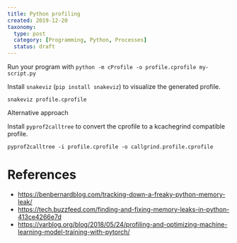```yaml
---
title: Python profiling
created: 2019-12-20
taxonomy:
  type: post
  category: [Programming, Python, Processes]
  status: draft
---
```


Run your program with `python -m cProfile -o profile.cprofile my-script.py`

Install `snakeviz` (`pip install snakeviz`) to visualize the generated profile.

`snakeviz profile.cprofile `

Alternative approach

Install `pyprof2calltree` to convert the cprofile to a kcachegrind compatible profile.

`pyprof2calltree -i profile.cprofile -o callgrind.profile.cprofile`

# References
* https://benbernardblog.com/tracking-down-a-freaky-python-memory-leak/
* https://tech.buzzfeed.com/finding-and-fixing-memory-leaks-in-python-413ce4266e7d
* https://varblog.org/blog/2018/05/24/profiling-and-optimizing-machine-learning-model-training-with-pytorch/
